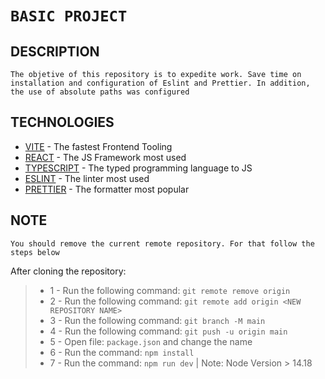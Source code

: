 # `BASIC PROJECT`

## DESCRIPTION

`The objetive of this repository is to expedite work. Save time on installation and configuration of Eslint and Prettier. In addition, the use of absolute paths was configured`

## TECHNOLOGIES

* [VITE](https://vitejs.dev/) - The fastest Frontend Tooling
* [REACT](<https://es.reactjs.org/>) - The JS Framework most used
* [TYPESCRIPT](<https://www.typescriptlang.org/>) - The typed programming language to JS
* [ESLINT](<https://eslint.org/>) - The linter most used
* [PRETTIER](<https://prettier.io/>) - The formatter most popular

## NOTE

`You should remove the current remote repository. For that follow the steps below`

After cloning the repository:

>* 1 - Run the following command: `git remote remove origin`
>* 2 - Run the following command: `git remote add origin <NEW REPOSITORY NAME>`
>* 3 - Run the following command: `git branch -M main`
>* 4 - Run the following command: `git push -u origin main`
>* 5 - Open file: `package.json` and change the name
>* 6 - Run the command: `npm install`
>* 7 - Run the command: `npm run dev` | Note: Node Version > 14.18
